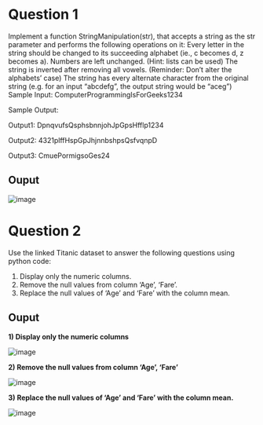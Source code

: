 # Question 1
Implement a function StringManipulation(str), that accepts a string as the str parameter and performs the following operations on it:
Every letter in the string should be changed to its succeeding alphabet (ie., c becomes d, z becomes a). Numbers are left unchanged. (Hint: lists can be used)
The string is inverted after removing all vowels. (Reminder: Don’t alter the alphabets’ case)
The string has every alternate character from the original string (e.g. for an input “abcdefg”, the output string would be “aceg”)
Sample Input:
ComputerProgrammingIsForGeeks1234

Sample Output:

Output1:
DpnqvufsQsphsbnnjohJpGpsHfflp1234

Output2:
4321plffHspGpJhjnnbshpsQsfvqnpD

Output3:
CmuePormigsoGes24

## **Ouput** 

![image](https://user-images.githubusercontent.com/75487912/188910105-1fb4cd8a-ecf8-439c-9f4f-a55a9e7a9655.png)
 
# Question 2
Use the linked Titanic dataset to answer the following questions using python code:

1) Display only the numeric columns.
2) Remove the null values from column ‘Age’, ‘Fare’.
3) Replace the null values of ‘Age’ and ‘Fare’ with the column mean.

## **Ouput** 
**1) Display only the numeric columns**

![image](https://user-images.githubusercontent.com/75487912/188911935-eb18699d-e3f1-47c4-91fd-d2db0784b132.png)



**2) Remove the null values from column ‘Age’, ‘Fare’**

![image](https://user-images.githubusercontent.com/75487912/188912185-1f50ef27-7a09-4578-95f3-c200bf67ac64.png)



**3) Replace the null values of ‘Age’ and ‘Fare’ with the column mean.**

![image](https://user-images.githubusercontent.com/75487912/188912346-f9e9fc8e-4de4-4c2a-960c-0f77a5dc7d2c.png)




